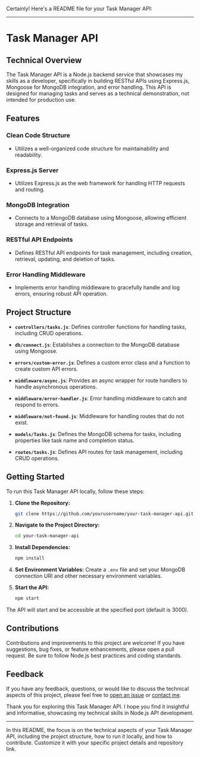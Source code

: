 Certainly! Here's a README file for your Task Manager API:

---

# Task Manager API

## Technical Overview

The Task Manager API is a Node.js backend service that showcases my skills as a developer, specifically in building RESTful APIs using Express.js, Mongoose for MongoDB integration, and error handling. This API is designed for managing tasks and serves as a technical demonstration, not intended for production use.

## Features

### Clean Code Structure

- Utilizes a well-organized code structure for maintainability and readability.

### Express.js Server

- Utilizes Express.js as the web framework for handling HTTP requests and routing.

### MongoDB Integration

- Connects to a MongoDB database using Mongoose, allowing efficient storage and retrieval of tasks.

### RESTful API Endpoints

- Defines RESTful API endpoints for task management, including creation, retrieval, updating, and deletion of tasks.

### Error Handling Middleware

- Implements error handling middleware to gracefully handle and log errors, ensuring robust API operation.

## Project Structure

- **`controllers/tasks.js`**: Defines controller functions for handling tasks, including CRUD operations.

- **`db/connect.js`**: Establishes a connection to the MongoDB database using Mongoose.

- **`errors/custom-error.js`**: Defines a custom error class and a function to create custom API errors.

- **`middleware/async.js`**: Provides an async wrapper for route handlers to handle asynchronous operations.

- **`middleware/error-handler.js`**: Error handling middleware to catch and respond to errors.

- **`middleware/not-found.js`**: Middleware for handling routes that do not exist.

- **`models/Tasks.js`**: Defines the MongoDB schema for tasks, including properties like task name and completion status.

- **`routes/tasks.js`**: Defines API routes for task management, including CRUD operations.

## Getting Started

To run this Task Manager API locally, follow these steps:

1. **Clone the Repository:**
   ```bash
   git clone https://github.com/yourusername/your-task-manager-api.git
   ```

2. **Navigate to the Project Directory:**
   ```bash
   cd your-task-manager-api
   ```

3. **Install Dependencies:**
   ```bash
   npm install
   ```

4. **Set Environment Variables:**
   Create a `.env` file and set your MongoDB connection URI and other necessary environment variables.

5. **Start the API:**
   ```bash
   npm start
   ```

The API will start and be accessible at the specified port (default is 3000).

## Contributions

Contributions and improvements to this project are welcome! If you have suggestions, bug fixes, or feature enhancements, please open a pull request. Be sure to follow Node.js best practices and coding standards.

## Feedback

If you have any feedback, questions, or would like to discuss the technical aspects of this project, please feel free to [open an issue](https://github.com/yourusername/your-task-manager-api/issues) or [contact me](mailto:your.email@example.com).

Thank you for exploring this Task Manager API. I hope you find it insightful and informative, showcasing my technical skills in Node.js API development.

---

In this README, the focus is on the technical aspects of your Task Manager API, including the project structure, how to run it locally, and how to contribute. Customize it with your specific project details and repository link.
